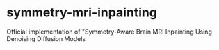 # symmetry-mri-inpainting
Official implementation of "Symmetry-Aware Brain MRI Inpainting Using Denoising Diffusion Models
